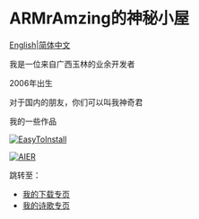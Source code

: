 <head>
<link rel="stylesheet" type="text/css" href="font.css">
</head>

# ARMrAmzing的神秘小屋

[English](https://armramzing.github.io/en-us)\|[简体中文](https://armramzing.github.io)

我是一位来自广西玉林的业余开发者

2006年出生

对于国内的朋友，你们可以叫我神奇君

我的一些作品

[![EasyToInstall](https://github-readme-stats.vercel.app/api/pin/?username=AmazingRabbit-Studio&repo=EasyToInstall&theme=dark)](https://github.com/AmazingRabbit-Studio/EasyToInstall)

[![AIER](https://github-readme-stats.vercel.app/api/pin/?username=AmazingRabbit-Studio&repo=Anti-internal-Energy-Revolution&theme=dark)](https://github.com/AmazingRabbit-Studio/Anti-internal-Energy-Revolution)

跳转至：

- [我的下载专页](https://armramzing.github.io/downloads/)
- [我的诗歌专页](https://armramzing.github.io/poems/)
